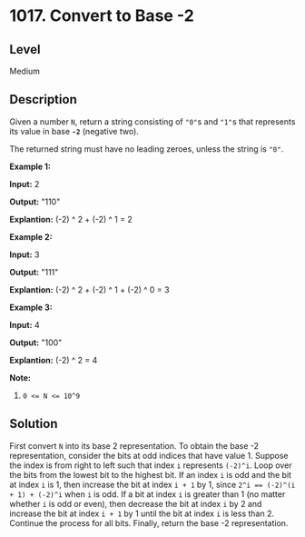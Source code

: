 # 1017. Convert to Base -2
## Level
Medium

## Description
Given a number `N`, return a string consisting of `"0"`s and `"1"`s that represents its value in base **`-2`** (negative two).

The returned string must have no leading zeroes, unless the string is `"0"`.

**Example 1:**

**Input:** 2

**Output:** "110"

**Explantion:** (-2) ^ 2 + (-2) ^ 1 = 2

**Example 2:**

**Input:** 3

**Output:** "111"

**Explantion:** (-2) ^ 2 + (-2) ^ 1 + (-2) ^ 0 = 3

**Example 3:**

**Input:** 4

**Output:** "100"

**Explantion:** (-2) ^ 2 = 4

**Note:**

1. `0 <= N <= 10^9`

## Solution
First convert `N` into its base 2 representation. To obtain the base -2 representation, consider the bits at odd indices that have value 1. Suppose the index is from right to left such that index `i` represents `(-2)^i`. Loop over the bits from the lowest bit to the highest bit. If an index `i` is odd and the bit at index `i` is 1, then increase the bit at index `i + 1` by 1, since `2^i == (-2)^(i + 1) + (-2)^i` when `i` is odd. If a bit at index `i` is greater than 1 (no matter whether `i` is odd or even), then decrease the bit at index `i` by 2 and increase the bit at index `i + 1` by 1 until the bit at index `i` is less than 2. Continue the process for all bits. Finally, return the base -2 representation.
